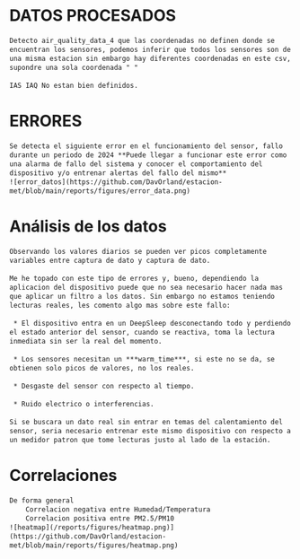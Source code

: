 # DATOS PROCESADOS
    Detecto air_quality_data_4 que las coordenadas no definen donde se encuentran los sensores, podemos inferir que todos los sensores son de una misma estacion sin embargo hay diferentes coordenadas en este csv, supondre una sola coordenada " "

    IAS IAQ No estan bien definidos.

# ERRORES
    Se detecta el siguiente error en el funcionamiento del sensor, fallo durante un periodo de 2024 **Puede llegar a funcionar este error como una alarma de fallo del sistema y conocer el comportamiento del dispositivo y/o entrenar alertas del fallo del mismo**
    ![error_datos](https://github.com/DavOrland/estacion-met/blob/main/reports/figures/error_data.png)

# Análisis de los datos
    Observando los valores diarios se pueden ver picos completamente variables entre captura de dato y captura de dato.

    Me he topado con este tipo de errores y, bueno, dependiendo la aplicacion del dispositivo puede que no sea necesario hacer nada mas que aplicar un filtro a los datos. Sin embargo no estamos teniendo lecturas reales, les comento algo mas sobre este fallo:

     * El dispositivo entra en un DeepSleep desconectando todo y perdiendo el estado anterior del sensor, cuando se reactiva, toma la lectura inmediata sin ser la real del momento.

     * Los sensores necesitan un ***warm_time***, si este no se da, se obtienen solo picos de valores, no los reales.

     * Desgaste del sensor con respecto al tiempo.

     * Ruido electrico o interferencias.
    
    Si se buscara un dato real sin entrar en temas del calentamiento del sensor, seria necesario entrenar este mismo dispositivo con respecto a un medidor patron que tome lecturas justo al lado de la estación.

# Correlaciones
    De forma general
        Correlacion negativa entre Humedad/Temperatura
        Correlacion positiva entre PM2.5/PM10
    ![heatmap](/reports/figures/heatmap.png)](https://github.com/DavOrland/estacion-met/blob/main/reports/figures/heatmap.png)
